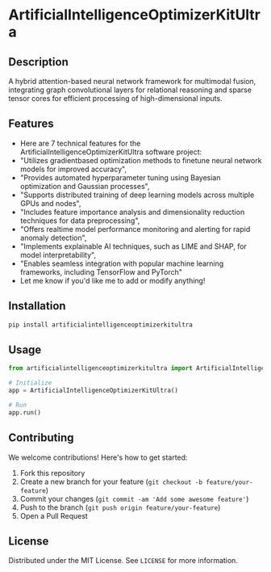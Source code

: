 # ArtificialIntelligenceOptimizerKitUltra

## Description

A hybrid attention-based neural network framework for multimodal fusion, integrating graph convolutional layers for relational reasoning and sparse tensor cores for efficient processing of high-dimensional inputs.

## Features

- Here are 7 technical features for the ArtificialIntelligenceOptimizerKitUltra software project:
- "Utilizes gradientbased optimization methods to finetune neural network models for improved accuracy",
- "Provides automated hyperparameter tuning using Bayesian optimization and Gaussian processes",
- "Supports distributed training of deep learning models across multiple GPUs and nodes",
- "Includes feature importance analysis and dimensionality reduction techniques for data preprocessing",
- "Offers realtime model performance monitoring and alerting for rapid anomaly detection",
- "Implements explainable AI techniques, such as LIME and SHAP, for model interpretability",
- "Enables seamless integration with popular machine learning frameworks, including TensorFlow and PyTorch"
- Let me know if you'd like me to add or modify anything!
## Installation

```bash
pip install artificialintelligenceoptimizerkitultra
```

## Usage

```python
from artificialintelligenceoptimizerkitultra import ArtificialIntelligenceOptimizerKitUltra

# Initialize
app = ArtificialIntelligenceOptimizerKitUltra()

# Run
app.run()
```

## Contributing

We welcome contributions! Here's how to get started:

1. Fork this repository
2. Create a new branch for your feature (`git checkout -b feature/your-feature`)
3. Commit your changes (`git commit -am 'Add some awesome feature'`)
4. Push to the branch (`git push origin feature/your-feature`)
5. Open a Pull Request

## License

Distributed under the MIT License. See `LICENSE` for more information.
